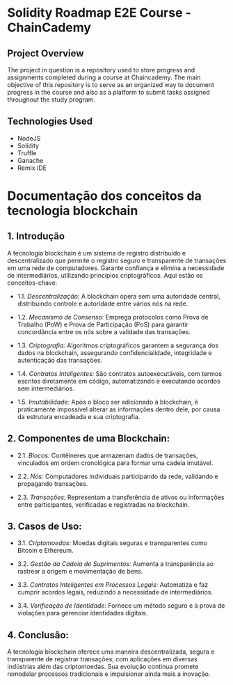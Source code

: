 # Solidity Roadmap E2E Course - ChainCademy

## Project Overview
The project in question is a repository used to store progress and assignments completed during a course at Chaincademy. The main objective of this repository is to serve as an organized way to document progress in the course and also as a platform to submit tasks assigned throughout the study program.

## Technologies Used

  - NodeJS
  - Solidity
  - Truffle
  - Ganache
  - Remix IDE

# Documentação dos conceitos da tecnologia blockchain

## 1. Introdução

A tecnologia blockchain é um sistema de registro distribuído e descentralizado que permite o registro seguro e transparente de transações em uma rede de computadores. Garante confiança e elimina a necessidade de intermediários, utilizando princípios criptográficos. Aqui estão os conceitos-chave:

  - 1.1. *Descentralização:* A blockchain opera sem uma autoridade central, distribuindo controle e autoridade entre vários nós na rede.

  - 1.2. *Mecanismo de Consenso:* Emprega protocolos como Prova de Trabalho (PoW) e Prova de Participação (PoS) para garantir concordância entre os nós sobre a validade das transações.

  - 1.3. *Criptografia:* Algoritmos criptográficos garantem a segurança dos dados na blockchain, assegurando confidencialidade, integridade e autenticação das transações.

  - 1.4. *Contratos Inteligentes:* São contratos autoexecutáveis, com termos escritos diretamente em código, automatizando e executando acordos sem intermediários.

  - 1.5. *Imutabilidade:* Após o bloco ser adicionado à blockchain, é praticamente impossível alterar as informações dentro dele, por causa da estrutura encadeada e sua criptografia.

## 2. Componentes de uma Blockchain:

  - 2.1. *Blocos:* Contêineres que armazenam dados de transações, vinculados em ordem cronológica para formar uma cadeia imutável.

  - 2.2. *Nós:* Computadores individuais participando da rede, validando e propagando transações.

  - 2.3. *Transações:* Representam a transferência de ativos ou informações entre participantes, verificadas e registradas na blockchain.

## 3. Casos de Uso:

  - 3.1. *Criptomoedas:* Moedas digitais seguras e transparentes como Bitcoin e Ethereum.

  - 3.2. *Gestão da Cadeia de Suprimentos:* Aumenta a transparência ao rastrear a origem e movimentação de bens.

  - 3.3. *Contratos Inteligentes em Processos Legais:* Automatiza e faz cumprir acordos legais, reduzindo a necessidade de intermediários.

  - 3.4. *Verificação de Identidade:* Fornece um método seguro e à prova de violações para gerenciar identidades digitais.

## 4. Conclusão:

A tecnologia blockchain oferece uma maneira descentralizada, segura e transparente de registrar transações, com aplicações em diversas indústrias além das criptomoedas. Sua evolução contínua promete remodelar processos tradicionais e impulsionar ainda mais a inovação.
